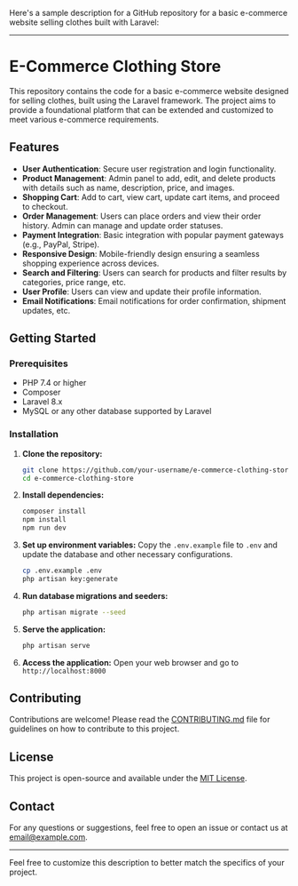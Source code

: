 Here's a sample description for a GitHub repository for a basic e-commerce website selling clothes built with Laravel:

---

# E-Commerce Clothing Store

This repository contains the code for a basic e-commerce website designed for selling clothes, built using the Laravel framework. The project aims to provide a foundational platform that can be extended and customized to meet various e-commerce requirements.

## Features

- **User Authentication**: Secure user registration and login functionality.
- **Product Management**: Admin panel to add, edit, and delete products with details such as name, description, price, and images.
- **Shopping Cart**: Add to cart, view cart, update cart items, and proceed to checkout.
- **Order Management**: Users can place orders and view their order history. Admin can manage and update order statuses.
- **Payment Integration**: Basic integration with popular payment gateways (e.g., PayPal, Stripe).
- **Responsive Design**: Mobile-friendly design ensuring a seamless shopping experience across devices.
- **Search and Filtering**: Users can search for products and filter results by categories, price range, etc.
- **User Profile**: Users can view and update their profile information.
- **Email Notifications**: Email notifications for order confirmation, shipment updates, etc.

## Getting Started

### Prerequisites

- PHP 7.4 or higher
- Composer
- Laravel 8.x
- MySQL or any other database supported by Laravel

### Installation

1. **Clone the repository:**
   ```bash
   git clone https://github.com/your-username/e-commerce-clothing-store.git
   cd e-commerce-clothing-store
   ```

2. **Install dependencies:**
   ```bash
   composer install
   npm install
   npm run dev
   ```

3. **Set up environment variables:**
   Copy the `.env.example` file to `.env` and update the database and other necessary configurations.
   ```bash
   cp .env.example .env
   php artisan key:generate
   ```

4. **Run database migrations and seeders:**
   ```bash
   php artisan migrate --seed
   ```

5. **Serve the application:**
   ```bash
   php artisan serve
   ```

6. **Access the application:**
   Open your web browser and go to `http://localhost:8000`

## Contributing

Contributions are welcome! Please read the [CONTRIBUTING.md](CONTRIBUTING.md) file for guidelines on how to contribute to this project.

## License

This project is open-source and available under the [MIT License](LICENSE).

## Contact

For any questions or suggestions, feel free to open an issue or contact us at [email@example.com](mailto:email@example.com).

---

Feel free to customize this description to better match the specifics of your project.
